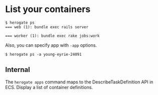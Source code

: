 # List your containers

```
$ herogate ps
=== web (1): bundle exec rails server

=== worker (1): bundle exec rake jobs:work

```

Also, you can specify app with `-app` options.

```
$ herogate ps -a young-eyrie-24091
```

## Internal

The `herogate apps` command maps to the DescribeTaskDefinition API in ECS. Display a list of container definitions.
